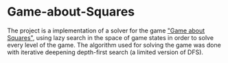 # Game-about-Squares
The project is a implementation of a solver for the game ["Game about Squares"](http://gameaboutsquares.com/), using lazy search in the space of game states in order to solve every level of the game. The algorithm used for solving the game was done with iterative deepening depth-first search (a limited version of DFS).

